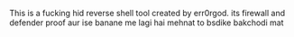 This is a fucking hid reverse shell tool created by err0rgod. its firewall and defender proof
aur ise banane me lagi hai mehnat to bsdike bakchodi mat 